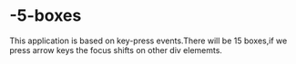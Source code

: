 # -5-boxes
This application is based on key-press events.There will be 15 boxes,if we press arrow keys the focus shifts on other div elememts.
